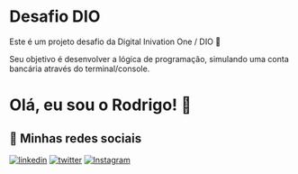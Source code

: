 
# Desafio DIO

Este é um projeto desafio da Digital Inivation One / DIO 💜

Seu objetivo é desenvolver a lógica de programação, simulando uma conta bancária através do terminal/console.






# Olá, eu sou o Rodrigo! 👋


## 🔗 Minhas redes sociais

[![linkedin](https://img.shields.io/badge/linkedin-0A66C2?style=for-the-badge&logo=linkedin&logoColor=white)](https://www.linkedin.com/in/rodrigo-souza-303572264/)
[![twitter](https://img.shields.io/badge/twitter-1DA1F2?style=for-the-badge&logo=twitter&logoColor=white)](https://x.com/pretorsouza)
[![Instagram](https://img.shields.io/badge/INSTAGRAM-ff007f)](https://www.instagram.com/rdpsouza/)

